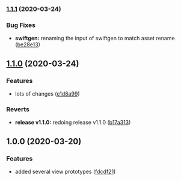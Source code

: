 ### [1.1.1](https://github.com/mjohnson9/roadie_ios/compare/v1.1.0...v1.1.1) (2020-03-24)


### Bug Fixes

* **swiftgen:** renaming the input of swiftgen to match asset rename ([be28e13](https://github.com/mjohnson9/roadie_ios/commit/be28e136f03aeaef666f00541ab60d6702074e36))

## [1.1.0](https://github.com/mjohnson9/roadie_ios/compare/v1.0.0...v1.1.0) (2020-03-24)


### Features

* lots of changes ([e1d8a99](https://github.com/mjohnson9/roadie_ios/commit/e1d8a99d14f1c73760153b5b187bde87241f3b54))


### Reverts

* **release v1.1.0:** redoing release v1.1.0 ([b17a313](https://github.com/mjohnson9/roadie_ios/commit/b17a313b8bc22352ae984f74474380a7747932ce))

## 1.0.0 (2020-03-20)


### Features

* added several view prototypes ([fdcdf21](https://github.com/mjohnson9/roadie_ios/commit/fdcdf21f3f7fe8e4b8ab92896e58c0eb9add05aa))
